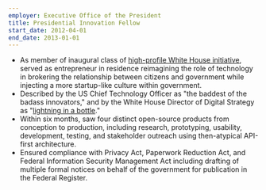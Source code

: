 ```yaml
---
employer: Executive Office of the President
title: Presidential Innovation Fellow
start_date: 2012-04-01
end_date: 2013-01-01
---
```


* As member of inaugural class of [high-profile White House initiative](https://www.whitehouse.gov/innovationfellows), served as entrepreneur in residence reimagining the role of technology in brokering the relationship between citizens and government while injecting a more startup-like culture within government.
* Described by the US Chief Technology Officer as "the baddest of the badass innovators," and by the White House Director of Digital Strategy as "<a href="http://www.youtube.com/watch?v=uhtlOYOhE8w#t=51m12s">lightning in a bottle</a>."
* Within six months, saw four distinct open-source products from conception to production, including research, prototyping, usability, development, testing, and stakeholder outreach using then-atypical API-first architecture.
* Ensured compliance with Privacy Act, Paperwork Reduction Act, and Federal Information Security Management Act including drafting of multiple formal notices on behalf of the government for publication in the Federal Register.
